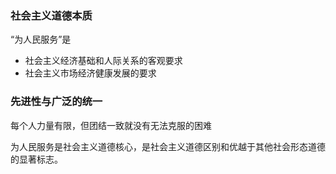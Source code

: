 
### 社会主义道德本质

“为人民服务”是
- 社会主义经济基础和人际关系的客观要求
- 社会主义市场经济健康发展的要求

### 先进性与广泛的统一

每个人力量有限，但团结一致就没有无法克服的困难

为人民服务是社会主义道德核心，是社会主义道德区别和优越于其他社会形态道德的显著标志。